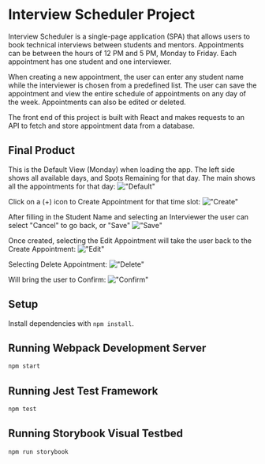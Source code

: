 # Interview Scheduler Project

Interview Scheduler is a single-page application (SPA) that allows users to book technical interviews between students and mentors. Appointments can be between the hours of 12 PM and 5 PM, Monday to Friday. Each appointment has one student and one interviewer.

When creating a new appointment, the user can enter any student name while the interviewer is chosen from a predefined list. The user can save the appointment and view the entire schedule of appointments on any day of the week. Appointments can also be edited or deleted. 

The front end of this project is built with React and makes requests to an API to fetch and store appointment data from a database.

## Final Product
This is the Default View (Monday) when loading the app.
The left side shows all available days, and Spots Remaining for that day.
The main shows all the appointments for that day:
!["Default"]()

Click on a (+) icon to Create Appointment for that time slot:
!["Create"]()

After filling in the Student Name and selecting an Interviewer the user can select "Cancel" to go back, or "Save"
!["Save"]()

Once created, selecting the Edit Appointment will take the user back to the Create Appointment:
!["Edit"]()

Selecting Delete Appointment:
!["Delete"]()

Will bring the user to Confirm:
!["Confirm"]()

## Setup

Install dependencies with `npm install`.

## Running Webpack Development Server

```sh
npm start
```

## Running Jest Test Framework

```sh
npm test
```

## Running Storybook Visual Testbed

```sh
npm run storybook
```
